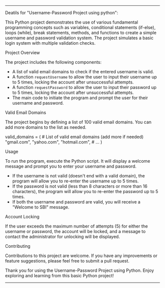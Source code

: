 ******************************************************************************************************************************************************************************************************************************************************************************
Deatils for "Username-Password Project using python":

This Python project demonstrates the use of various fundamental programming concepts such as variables, conditional statements (if-else), loops (while), break statements, methods, and functions to create a simple username and password validation system. The project simulates a basic login system with multiple validation checks.

Project Overview

The project includes the following components:

- A list of valid email domains to check if the entered username is valid.
- A function `requestUsername` to allow the user to input their username up to 5 times, locking the account after unsuccessful attempts.
- A function `requestPassword` to allow the user to input their password up to 5 times, locking the account after unsuccessful attempts.
- The main code to initiate the program and prompt the user for their username and password.

Valid Email Domains

The project begins by defining a list of 100 valid email domains. You can add more domains to the list as needed.

valid_domains = (
    # List of valid email domains (add more if needed)
    "gmail.com",
    "yahoo.com",
    "hotmail.com",
    # ...
)

Usage

To run the program, execute the Python script. It will display a welcome message and prompt you to enter your username and password.

- If the username is not valid (doesn't end with a valid domain), the program will allow you to re-enter the username up to 5 times.
- If the password is not valid (less than 8 characters or more than 16 characters), the program will allow you to re-enter the password up to 5 times.
- If both the username and password are valid, you will receive a "Welcome to SBI" message.

Account Locking

If the user exceeds the maximum number of attempts (5) for either the username or password, the account will be locked, and a message to contact the administrator for unlocking will be displayed.

Contributing

Contributions to this project are welcome. If you have any improvements or feature suggestions, please feel free to submit a pull request.


Thank you for using the Username-Password Project using Python. Enjoy exploring and learning from this basic Python project!
******************************************************************************************************************************************************************************************************************************************************************************
